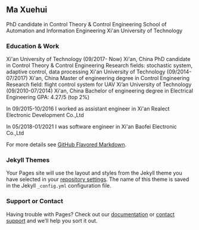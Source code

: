 ## Ma Xuehui

PhD candidate in Control Theory & Control Engineering
School of Automation and Information Engineering
Xi'an University of Technology

### Education & Work 

Xi'an University of Technology (09/2017- Now)									Xi'an, China
PhD candidate in Control Theory & Control Engineering
Research fields: stochastic system, adaptive control, data processing
Xi'an University of Technology (09/2014-07/2017)									Xi'an, China
Master of engineering degree in Control Engineering
Research field: flight control system for UAV
Xi’an University of Technology (09/2010-07/2014)									Xi'an, China
Bachelor of engineering degree in Electrical Engineering 
GPA: 4.27/5 (top 2%)

In 09/2015-10/2016 I worked as assistant engineer in Xi'an Realect Electronic Development Co.,Ltd

In 05/2018-01/2021 I was software engineer in Xi'an Baofei Electronic Co.,Ltd

For more details see [GitHub Flavored Markdown](https://guides.github.com/features/mastering-markdown/).

### Jekyll Themes

Your Pages site will use the layout and styles from the Jekyll theme you have selected in your [repository settings](https://github.com/MaXuehui/MaXuehui.github.io/settings/pages). The name of this theme is saved in the Jekyll `_config.yml` configuration file.

### Support or Contact

Having trouble with Pages? Check out our [documentation](https://docs.github.com/categories/github-pages-basics/) or [contact support](https://support.github.com/contact) and we’ll help you sort it out.
